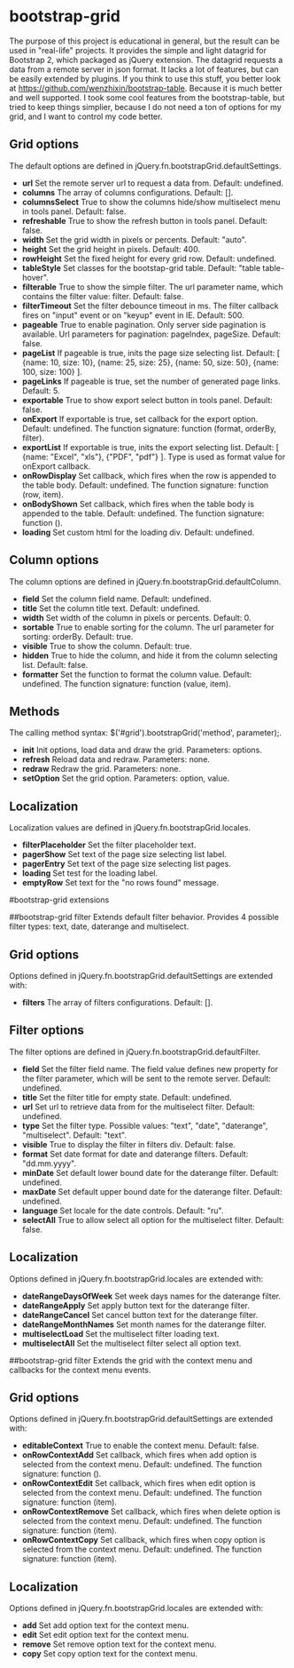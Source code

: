 # bootstrap-grid
The purpose of this project is educational in general, but the result can be used in "real-life" projects.
It provides the simple and light datagrid for Bootstrap 2, which packaged as jQuery extension. The datagrid requests a data from a remote server in json format. It lacks a lot of features, but can be easily extended by plugins.
If you think to use this stuff, you better look at https://github.com/wenzhixin/bootstrap-table. Because it is much better and well supported. I took some cool features from the bootstrap-table, but tried to keep things simplier, because I do not need a ton of options for my grid, and I want to control my code better.

## Grid options
The default options are defined in jQuery.fn.bootstrapGrid.defaultSettings.

* **url** Set the remote server url to request a data from. Default: undefined.
* **columns** The array of columns configurations. Default: [].
* **columnsSelect** True to show the columns hide/show multiselect menu in tools panel. Default: false.
* **refreshable** True to show the refresh button in tools panel. Default: false.
* **width** Set the grid width in pixels or percents. Default: "auto".
* **height** Set the grid height in pixels. Default: 400.
* **rowHeight** Set the fixed height for every grid row. Default: undefined.
* **tableStyle** Set classes for the bootstap-grid table. Default: "table table-hover".
* **filterable** True to show the simple filter. The url parameter name, which contains the filter value: filter. Default: false.
* **filterTimeout** Set the filter debounce timeout in ms. The filter callback fires on "input" event or on "keyup" event in IE. Default: 500.
* **pageable** True to enable pagination. Only server side pagination is available. Url parameters for pagination: pageIndex, pageSize. Default: false.
* **pageList** If pageable is true, inits the page size selecting list. Default: [ {name: 10, size: 10}, {name: 25, size: 25}, {name: 50, size: 50}, {name: 100, size: 100} ].
* **pageLinks** If pageable is true, set the number of generated page links. Default: 5.
* **exportable** True to show export select button in tools panel. Default: false.
* **onExport** If exportable is true, set callback for the export option. Default: undefined. The function signature: function (format, orderBy, filter).
* **exportList** If exportable is true, inits the export selecting list. Default: [ {name: "Excel", "xls"}, {"PDF", "pdf"} ]. Type is used as format value for onExport callback.
* **onRowDisplay** Set callback, which fires when the row is appended to the table body. Default: undefined. The function signature: function (row, item).
* **onBodyShown** Set callback, which fires when the table body is appended to the table. Default: undefined. The function signature: function ().
* **loading** Set custom html for the loading div. Default: undefined.

## Column options
The column options are defined in jQuery.fn.bootstrapGrid.defaultColumn.

* **field** Set the column field name. Default: undefined.
* **title** Set the column title text. Default: undefined.
* **width** Set width of the column in pixels or percents. Default: 0.
* **sortable** True to enable sorting for the column. The url parameter for sorting: orderBy. Default: true.
* **visible** True to show the column. Default: true.
* **hidden** True to hide the column, and hide it from the column selecting list. Default: false.
* **formatter** Set the function to format the column value. Default: undefined. The function signature: function (value, item).

## Methods
The calling method syntax: $('#grid').bootstrapGrid('method', parameter);.

* **init** Init options, load data and draw the grid. Parameters: options.
* **refresh** Reload data and redraw. Parameters: none.
* **redraw** Redraw the grid. Parameters: none.
* **setOption** Set the grid option. Parameters: option, value.
 
## Localization
Localization values are defined in jQuery.fn.bootstrapGrid.locales.

* **filterPlaceholder** Set the filter placeholder text.
* **pagerShow** Set text of the page size selecting list label.
* **pagerEntry** Set text of the page size selecting list pages.
* **loading** Set test for the loading label.
* **emptyRow** Set text for the "no rows found" message.
 
#bootstrap-grid extensions

##bootstrap-grid filter
Extends default filter behavior. Provides 4 possible filter types: text, date, daterange and multiselect.

## Grid options
Options defined in jQuery.fn.bootstrapGrid.defaultSettings are extended with:

* **filters** The array of filters configurations. Default: [].

## Filter options
The filter options are defined in jQuery.fn.bootstrapGrid.defaultFilter.

* **field** Set the filter field name. The field value defines new property for the filter parameter, which will be sent to the remote server. Default: undefined.
* **title** Set the filter title for empty state. Default: undefined.
* **url** Set url to retrieve data from for the multiselect filter. Default: undefined.
* **type** Set the filter type. Possible values: "text", "date", "daterange", "multiselect". Default: "text".
* **visible** True to display the filter in filters div. Default: false.
* **format** Set date format for date and daterange filters. Default: "dd.mm.yyyy".
* **minDate** Set default lower bound date for the daterange filter. Default: undefined.
* **maxDate** Set default upper bound date for the daterange filter. Default: undefined.
* **language** Set locale for the date controls. Default: "ru".
* **selectAll** True to allow select all option for the multiselect filter. Default: false.
 
## Localization
Options defined in jQuery.fn.bootstrapGrid.locales are extended with:

* **dateRangeDaysOfWeek** Set week days names for the daterange filter.
* **dateRangeApply** Set apply button text for the daterange filter.
* **dateRangeCancel** Set cancel button text for the daterange filter.
* **dateRangeMonthNames** Set month names for the daterange filter.
* **multiselectLoad** Set the multiselect filter loading text.
* **multiselectAll** Set the multiselect filter select all option text.

##bootstrap-grid filter
Extends the grid with the context menu and callbacks for the context menu events.

## Grid options
Options defined in jQuery.fn.bootstrapGrid.defaultSettings are extended with:

* **editableContext** True to enable the context menu. Default: false.
* **onRowContextAdd** Set callback, which fires when add option is selected from the context menu. Default: undefined. The function signature: function ().
* **onRowContextEdit** Set callback, which fires when edit option is selected from the context menu. Default: undefined. The function signature: function (item).
* **onRowContextRemove** Set callback, which fires when delete option is selected from the context menu. Default: undefined. The function signature: function (item).
* **onRowContextCopy** Set callback, which fires when copy option is selected from the context menu. Default: undefined. The function signature: function (item).

## Localization
Options defined in jQuery.fn.bootstrapGrid.locales are extended with:

* **add** Set add option text for the context menu.
* **edit** Set edit option text for the context menu.
* **remove** Set remove option text for the context menu.
* **copy** Set copy option text for the context menu.
